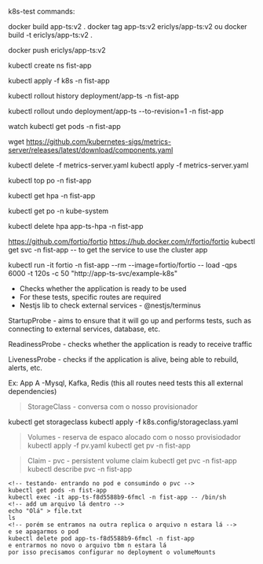 k8s-test commands:

<!-- build project --------------------------->
docker build app-ts:v2 .
docker tag app-ts:v2 ericlys/app-ts:v2 
ou
docker build -t ericlys/app-ts:v2 .

docker push ericlys/app-ts:v2
<!-- ------------------------------------- -->

<!-- namespace k8s-->
kubectl create ns fist-app

<!-- aplicar configuracao no namespace -->
kubectl apply -f k8s -n fist-app

<!---------- comando emergencial (imperativo) -recomendado fazer tbm no deployment.yaml(declarativo)------------>
<!-- para acompanhar as revisoes -->
kubectl rollout history deployment/app-ts -n fist-app

<!-- para retornar para uma revisao(versao) especifica que já foi aplicada em algum momento/ --to-revision=1 é opcional-->
kubectl rollout undo deployment/app-ts --to-revision=1 -n fist-app
<!-- ------------------------------------------------ -->

watch kubectl get pods -n fist-app

<!-- ---configurando hpa para que funcione em ambiente local para que funcione o certificado-->
<!-- --kubelet-insecure-tls -->
<!-- https://github.com/kubernetes-sigs/metrics-server -->
wget https://github.com/kubernetes-sigs/metrics-server/releases/latest/download/components.yaml
<!-- renomeamos o components para metrics-server e add o kubelet insecure tls em spec no deploy do arquivo -->
kubectl delete -f metrics-server.yaml
kubectl apply -f metrics-server.yaml

<!-- verificar o cpu e a memoria dos pods -->
kubectl top po -n fist-app
<!-- ------------------------------------------------------------------------------------------ -->
<!-- comando para verificar configuracao de hpa ou outros arquivos -->
kubectl get hpa -n fist-app
<!--  -->

kubectl get po -n kube-system

<!-- remover configuracao hpa -->
kubectl delete hpa app-ts-hpa -n fist-app
<!--  -->

<!-- --- stress test -->
https://github.com/fortio/fortio
https://hub.docker.com/r/fortio/fortio
kubectl get svc -n fist-app  -- to get the service to use the cluster app
<!-- executa um teste de carga temporário com o Fortio diretamente no seu cluster Kubernetes, gerando tráfego HTTP para o seu serviço app-ts-svc. -->
kubectl run -it fortio -n fist-app --rm --image=fortio/fortio -- load -qps 6000 -t 120s -c 50 "http://app-ts-svc/example-k8s"
<!-- 
  Cria um pod fortio temporário no namespace fist-app.
  Envia 6000 requisições por segundo por 2 minutos com até 50 conexões simultâneas.
  Para o endpoint: http://app-ts-svc/example-k8s.
  Após o teste, o pod se remove automaticamente (--rm).
 -->


<!-- --- Probes - probing and verification ----------------------------------------------- -->
- Checks whether the application is ready to be used
- For these tests, specific routes are required
- Nestjs lib to check external services - @nestjs/terminus

StartupProbe - 
aims to ensure that it will go up and performs tests, such as connecting to external services, database, etc.

ReadinessProbe - 
checks whether the application is ready to receive traffic

LivenessProbe -
checks if the application is alive, being able to rebuild, alerts, etc.

Ex: App A -Mysql, Kafka, Redis (this all routes need tests this all external dependencies)
<!-- ------------------------------------------------------------------------------------ -->



<!-- Persistencia ------------------------------------------------------------------------->
>StorageClass - conversa com o nosso provisionador
<!-- mostra o storageclass padrão -->
kubectl get storageclass
kubectl apply -f k8s.config/storageclass.yaml
<!--É legal desalocal o volume do cluster para evitar complexidades de aumento de memória futuros-->
>Volumes - reserva de espaco alocado com o nosso provisiodador
  kubectl apply -f pv.yaml 
  kubectl get pv -n fist-app
<!-- pvc - associa o deploy com o volume, requerendo uma parte do volume reservado -->
>Claim - pvc - persistent volume claim
    kubectl get pvc -n fist-app
    kubectl describe pvc -n fist-app

    <!-- testando- entrando no pod e consumindo o pvc -->
    kubectl get pods -n fist-app
    kubectl exec -it app-ts-f8d5588b9-6fmcl -n fist-app -- /bin/sh
    <!-- add um arquivo lá dentro -->
    echo "Olá" > file.txt  
    ls
    <!-- porém se entramos na outra replica o arquivo n estara lá -->
    e se apagarmos o pod
    kubectl delete pod app-ts-f8d5588b9-6fmcl -n fist-app
    e entrarmos no novo o arquivo tbm n estara lá
    por isso precisamos configurar no deployment o volumeMounts
<!-- ------------------------------------------------------------------------------------ -->